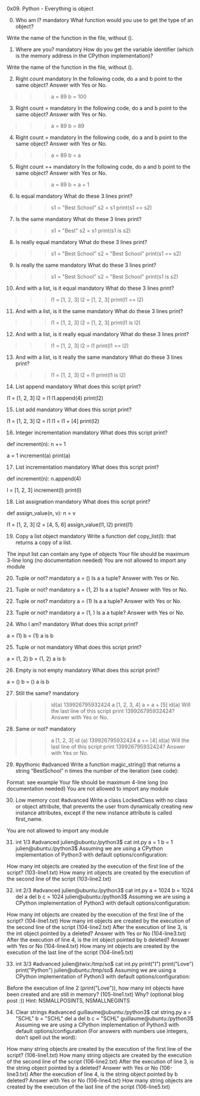 0x09. Python - Everything is object


0. Who am I?
mandatory
What function would you use to get the type of an object?

Write the name of the function in the file, without ().




1. Where are you?
mandatory
How do you get the variable identifier (which is the memory address in the CPython implementation)?

Write the name of the function in the file, without ().



2. Right count
mandatory
In the following code, do a and b point to the same object? Answer with Yes or No.

>>> a = 89
>>> b = 100



3. Right count =
mandatory
In the following code, do a and b point to the same object? Answer with Yes or No.

>>> a = 89
>>> b = 89




4. Right count =
mandatory
In the following code, do a and b point to the same object? Answer with Yes or No.

>>> a = 89
>>> b = a



5. Right count =+
mandatory
In the following code, do a and b point to the same object? Answer with Yes or No.

>>> a = 89
>>> b = a + 1



6. Is equal
mandatory
What do these 3 lines print?

>>> s1 = "Best School"
>>> s2 = s1
>>> print(s1 == s2)




7. Is the same
mandatory
What do these 3 lines print?

>>> s1 = "Best"
>>> s2 = s1
>>> print(s1 is s2)


8. Is really equal
mandatory
What do these 3 lines print?

>>> s1 = "Best School"
>>> s2 = "Best School"
>>> print(s1 == s2)





9. Is really the same
mandatory
What do these 3 lines print?

>>> s1 = "Best School"
>>> s2 = "Best School"
>>> print(s1 is s2)





10. And with a list, is it equal
mandatory
What do these 3 lines print?

>>> l1 = [1, 2, 3]
>>> l2 = [1, 2, 3] 
>>> print(l1 == l2)




11. And with a list, is it the same
mandatory
What do these 3 lines print?

>>> l1 = [1, 2, 3]
>>> l2 = [1, 2, 3] 
>>> print(l1 is l2)




12. And with a list, is it really equal
mandatory
What do these 3 lines print?

>>> l1 = [1, 2, 3]
>>> l2 = l1
>>> print(l1 == l2)





13. And with a list, is it really the same
mandatory
What do these 3 lines print?

>>> l1 = [1, 2, 3]
>>> l2 = l1
>>> print(l1 is l2)







14. List append
mandatory
What does this script print?

l1 = [1, 2, 3]
l2 = l1
l1.append(4)
print(l2)





15. List add
mandatory
What does this script print?

l1 = [1, 2, 3]
l2 = l1
l1 = l1 + [4]
print(l2)





16. Integer incrementation
mandatory
What does this script print?

def increment(n):
    n += 1

a = 1
increment(a)
print(a)





17. List incrementation
mandatory
What does this script print?

def increment(n):
    n.append(4)

l = [1, 2, 3]
increment(l)
print(l)





18. List assignation
mandatory
What does this script print?

def assign_value(n, v):
    n = v

l1 = [1, 2, 3]
l2 = [4, 5, 6]
assign_value(l1, l2)
print(l1)





19. Copy a list object
mandatory
Write a function def copy_list(l): that returns a copy of a list.

The input list can contain any type of objects
Your file should be maximum 3-line long (no documentation needed)
You are not allowed to import any module




20. Tuple or not?
mandatory
a = ()
Is a a tuple? Answer with Yes or No.



21. Tuple or not?
mandatory
a = (1, 2)
Is a a tuple? Answer with Yes or No.



22. Tuple or not?
mandatory
a = (1)
Is a a tuple? Answer with Yes or No.




23. Tuple or not?
mandatory
a = (1, )
Is a a tuple? Answer with Yes or No.



24. Who I am?
mandatory
What does this script print?

a = (1)
b = (1)
a is b


25. Tuple or not
mandatory
What does this script print?

a = (1, 2)
b = (1, 2)
a is b



26. Empty is not empty
mandatory
What does this script print?

a = ()
b = ()
a is b



27. Still the same?
mandatory
>>> id(a)
139926795932424
>>> a
[1, 2, 3, 4]
>>> a = a + [5]
>>> id(a)
Will the last line of this script print 139926795932424? Answer with Yes or No.


28. Same or not?
mandatory
>>> a
[1, 2, 3]
>>> id (a)
139926795932424
>>> a += [4]
>>> id(a)
Will the last line of this script print 139926795932424? Answer with Yes or No.




29. #pythonic
#advanced
Write a function magic_string() that returns a string “BestSchool” n times the number of the iteration (see code):

Format: see example
Your file should be maximum 4-line long (no documentation needed)
You are not allowed to import any module




30. Low memory cost
#advanced
Write a class LockedClass with no class or object attribute, that prevents the user from dynamically creating new instance attributes, except if the new instance attribute is called first_name.

You are not allowed to import any module



31. int 1/3
#advanced
julien@ubuntu:/python3$ cat int.py
a = 1
b = 1
julien@ubuntu:/python3$
Assuming we are using a CPython implementation of Python3 with default options/configuration:

How many int objects are created by the execution of the first line of the script? (103-line1.txt)
How many int objects are created by the execution of the second line of the script (103-line2.txt)





32. int 2/3
#advanced
julien@ubuntu:/python3$ cat int.py 
a = 1024
b = 1024
del a
del b
c = 1024
julien@ubuntu:/python3$ 
Assuming we are using a CPython implementation of Python3 with default options/configuration:

How many int objects are created by the execution of the first line of the script? (104-line1.txt)
How many int objects are created by the execution of the second line of the script (104-line2.txt)
After the execution of line 3, is the int object pointed by a deleted? Answer with Yes or No (104-line3.txt)
After the execution of line 4, is the int object pointed by b deleted? Answer with Yes or No (104-line4.txt)
How many int objects are created by the execution of the last line of the script (104-line5.txt)






33. int 3/3
#advanced
julien@twix:/tmp/so$ cat int.py 
print("I")
print("Love")
print("Python")
julien@ubuntu:/tmp/so$ 
Assuming we are using a CPython implementation of Python3 with default options/configuration:

Before the execution of line 2 (print("Love")), how many int objects have been created and are still in memory? (105-line1.txt)
Why? (optional blog post :))
Hint: NSMALLPOSINTS, NSMALLNEGINTS




34. Clear strings
#advanced
guillaume@ubuntu:/python3$ cat string.py
a = "SCHL"
b = "SCHL"
del a
del b
c = "SCHL"
guillaume@ubuntu:/python3$
Assuming we are using a CPython implementation of Python3 with default options/configuration (For answers with numbers use integers, don’t spell out the word):

How many string objects are created by the execution of the first line of the script? (106-line1.txt)
How many string objects are created by the execution of the second line of the script (106-line2.txt)
After the execution of line 3, is the string object pointed by a deleted? Answer with Yes or No (106-line3.txt)
After the execution of line 4, is the string object pointed by b deleted? Answer with Yes or No (106-line4.txt)
How many string objects are created by the execution of the last line of the script (106-line5.txt)
